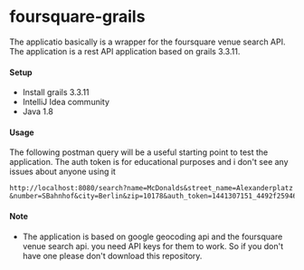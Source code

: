 # foursquare-grails

The applicatio basically is a wrapper for the foursquare venue search API. The application is a rest API application based on grails 3.3.11. 

#### Setup
* Install grails 3.3.11
* IntelliJ Idea community
* Java 1.8

#### Usage
The following postman query will be a useful starting point to test the application. The auth token is for educational purposes and i don't see any issues about anyone using it

```
http://localhost:8080/search?name=McDonalds&street_name=Alexanderplatz &number=SBahnhof&city=Berlin&zip=10178&auth_token=1441307151_4492f25946a2e8e1414a8bb53dab8a6ba1cf4615
```

#### Note
* The application is based on google geocoding api and the foursquare venue search api. you need API keys for them to work. So if you don't have one please don't download this repository.


